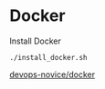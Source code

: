 # Docker

Install Docker

`./install_docker.sh`

[devops-novice/docker](https://rahulrdate.github.io/devops-novice/dokcer/dokcer.html)
